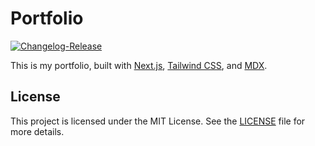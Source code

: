 # Portfolio

[![Changelog-Release](https://github.com/kWAYTV/my-portfolio/actions/workflows/cr.yml/badge.svg)](https://github.com/kWAYTV/my-portfolio/actions/workflows/cr.yml)

This is my portfolio, built with [Next.js](https://nextjs.org/),
[Tailwind CSS](https://tailwindcss.com/), and [MDX](https://mdxjs.com/).

## License

This project is licensed under the MIT License. See the [LICENSE](LICENSE) file
for more details.
